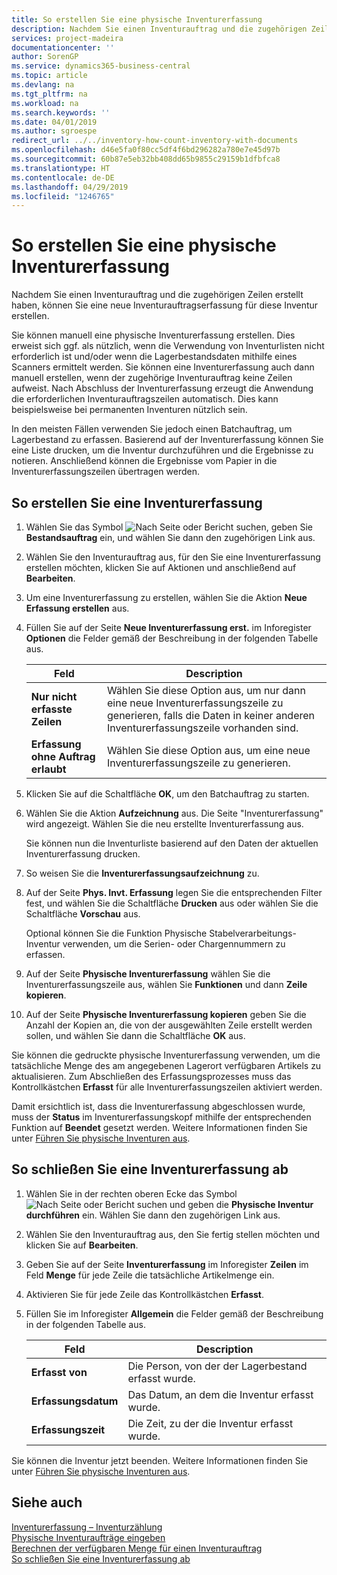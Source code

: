 ```yaml
---
title: So erstellen Sie eine physische Inventurerfassung
description: Nachdem Sie einen Inventurauftrag und die zugehörigen Zeilen erstellt haben, können Sie eine neue Inventurauftragserfassung für diese Inventur erstellen.
services: project-madeira
documentationcenter: ''
author: SorenGP
ms.service: dynamics365-business-central
ms.topic: article
ms.devlang: na
ms.tgt_pltfrm: na
ms.workload: na
ms.search.keywords: ''
ms.date: 04/01/2019
ms.author: sgroespe
redirect_url: ../../inventory-how-count-inventory-with-documents
ms.openlocfilehash: d46e5fa0f80cc5df4f6bd296282a780e7e45d97b
ms.sourcegitcommit: 60b87e5eb32bb408dd65b9855c29159b1dfbfca8
ms.translationtype: HT
ms.contentlocale: de-DE
ms.lasthandoff: 04/29/2019
ms.locfileid: "1246765"
---
```

# <a name="create-a-physical-inventory-recording"></a>So erstellen Sie eine physische Inventurerfassung
Nachdem Sie einen Inventurauftrag und die zugehörigen Zeilen erstellt haben, können Sie eine neue Inventurauftragserfassung für diese Inventur erstellen.  

Sie können manuell eine physische Inventurerfassung erstellen. Dies erweist sich ggf. als nützlich, wenn die Verwendung von Inventurlisten nicht erforderlich ist und/oder wenn die Lagerbestandsdaten mithilfe eines Scanners ermittelt werden. Sie können eine Inventurerfassung auch dann manuell erstellen, wenn der zugehörige Inventurauftrag keine Zeilen aufweist. Nach Abschluss der Inventurerfassung erzeugt die Anwendung die erforderlichen Inventurauftragszeilen automatisch. Dies kann beispielsweise bei permanenten Inventuren nützlich sein.  

In den meisten Fällen verwenden Sie jedoch einen Batchauftrag, um Lagerbestand zu erfassen. Basierend auf der Inventurerfassung können Sie eine Liste drucken, um die Inventur durchzuführen und die Ergebnisse zu notieren. Anschließend können die Ergebnisse vom Papier in die Inventurerfassungszeilen übertragen werden.  

## <a name="to-create-a-physical-inventory-recording"></a>So erstellen Sie eine Inventurerfassung  

1.  Wählen Sie das Symbol ![Nach Seite oder Bericht suchen](../../media/ui-search/search_small.png "Symbol „Nach Seite oder Bericht suchen”"), geben Sie **Bestandsauftrag** ein, und wählen Sie dann den zugehörigen Link aus.  
2.  Wählen Sie den Inventurauftrag aus, für den Sie eine Inventurerfassung erstellen möchten, klicken Sie auf Aktionen und anschließend auf **Bearbeiten**.  
3.  Um eine Inventurerfassung zu erstellen, wählen Sie die Aktion **Neue Erfassung erstellen** aus.  
4.  Füllen Sie auf der Seite **Neue Inventurerfassung erst.** im Inforegister **Optionen** die Felder gemäß der Beschreibung in der folgenden Tabelle aus.  

    |Feld|Description|  
    |---------------------------------|---------------------------------------|  
    |**Nur nicht erfasste Zeilen**|Wählen Sie diese Option aus, um nur dann eine neue Inventurerfassungszeile zu generieren, falls die Daten in keiner anderen Inventurerfassungszeile vorhanden sind.|  
    |**Erfassung ohne Auftrag erlaubt**|Wählen Sie diese Option aus, um eine neue Inventurerfassungszeile zu generieren.|  

5.  Klicken Sie auf die Schaltfläche **OK**, um den Batchauftrag zu starten.  
6.  Wählen Sie die Aktion **Aufzeichnung** aus. Die Seite "Inventurerfassung" wird angezeigt. Wählen Sie die neu erstellte Inventurerfassung aus.  

    Sie können nun die Inventurliste basierend auf den Daten der aktuellen Inventurerfassung drucken.  

7.  So weisen Sie die **Inventurerfassungsaufzeichnung** zu.  
8.  Auf der Seite **Phys. Invt. Erfassung** legen Sie die entsprechenden Filter fest, und wählen Sie die Schaltfläche **Drucken** aus oder wählen Sie die Schaltfläche **Vorschau** aus.  

    Optional können Sie die Funktion Physische Stabelverarbeitungs-Inventur verwenden, um die Serien- oder Chargennummern zu erfassen.  

9. Auf der Seite **Physische Inventurerfassung** wählen Sie die Inventurerfassungszeile aus, wählen Sie **Funktionen** und dann **Zeile kopieren**.  
10. Auf der Seite **Physische Inventurerfassung kopieren** geben Sie die Anzahl der Kopien an, die von der ausgewählten Zeile erstellt werden sollen, und wählen Sie dann die Schaltfläche **OK** aus.  

Sie können die gedruckte physische Inventurerfassung verwenden, um die tatsächliche Menge des am angegebenen Lagerort verfügbaren Artikels zu aktualisieren. Zum Abschließen des Erfassungsprozesses muss das Kontrollkästchen **Erfasst** für alle Inventurerfassungszeilen aktiviert werden.  

Damit ersichtlich ist, dass die Inventurerfassung abgeschlossen wurde, muss der **Status** im Inventurerfassungskopf mithilfe der entsprechenden Funktion auf **Beendet** gesetzt werden. Weitere Informationen finden Sie unter [Führen Sie physische Inventuren aus](how-to-finish-a-physical-inventory-recording.md).  

## <a name="to-complete-a-physical-inventory-recording"></a>So schließen Sie eine Inventurerfassung ab  

1.  Wählen Sie in der rechten oberen Ecke das Symbol ![Nach Seite oder Bericht suchen](../../media/ui-search/search_small.png "Nach Seite oder Bericht suchen") und geben die **Physische Inventur durchführen** ein. Wählen Sie dann den zugehörigen Link aus.  
2.  Wählen Sie den Inventurauftrag aus, den Sie fertig stellen möchten und klicken Sie auf **Bearbeiten**.  
3.  Geben Sie auf der Seite **Inventurerfassung** im Inforegister **Zeilen** im Feld **Menge** für jede Zeile die tatsächliche Artikelmenge ein.  
4.  Aktivieren Sie für jede Zeile das Kontrollkästchen **Erfasst**.  
5.  Füllen Sie im Inforegister **Allgemein** die Felder gemäß der Beschreibung in der folgenden Tabelle aus.  

    |Feld|Description|  
    |---------------------------------|---------------------------------------|  
    |**Erfasst von**|Die Person, von der der Lagerbestand erfasst wurde.|  
    |**Erfassungsdatum**|Das Datum, an dem die Inventur erfasst wurde.|  
    |**Erfassungszeit**|Die Zeit, zu der die Inventur erfasst wurde.|  

 Sie können die Inventur jetzt beenden. Weitere Informationen finden Sie unter [Führen Sie physische Inventuren aus](how-to-finish-a-physical-inventory-recording.md).  

## <a name="see-also"></a>Siehe auch  
 [Inventurerfassung – Inventurzählung](physical-inventory-recording-counting-physical-inventory.md)   
 [Physische Inventuraufträge eingeben](how-to-enter-physical-inventory-orders.md)   
 [Berechnen der verfügbaren Menge für einen Inventurauftrag](how-to-calculate-quantity-on-hand-for-a-physical-inventory-order.md)   
 [So schließen Sie eine Inventurerfassung ab](how-to-finish-a-physical-inventory-recording.md)
